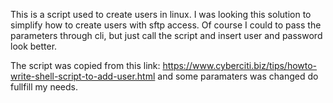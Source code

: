 This is a script used to create users in linux. I was looking this solution to simplify how to create users with sftp access. Of course I could to pass the parameters through cli, but just call the script and insert user and password look better.

The script was copied from this link: https://www.cyberciti.biz/tips/howto-write-shell-script-to-add-user.html
and some paramaters was changed do fullfill my needs.